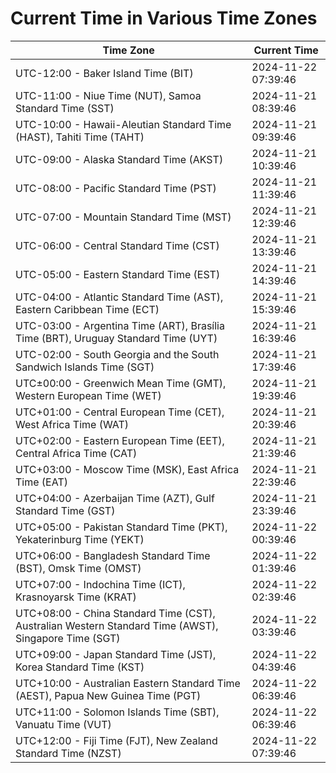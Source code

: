# Current Time in Various Time Zones

| Time Zone | Current Time |
|-----------|--------------|
| UTC-12:00 - Baker Island Time (BIT) | 2024-11-22 07:39:46 |
| UTC-11:00 - Niue Time (NUT), Samoa Standard Time (SST) | 2024-11-21 08:39:46 |
| UTC-10:00 - Hawaii-Aleutian Standard Time (HAST), Tahiti Time (TAHT) | 2024-11-21 09:39:46 |
| UTC-09:00 - Alaska Standard Time (AKST) | 2024-11-21 10:39:46 |
| UTC-08:00 - Pacific Standard Time (PST) | 2024-11-21 11:39:46 |
| UTC-07:00 - Mountain Standard Time (MST) | 2024-11-21 12:39:46 |
| UTC-06:00 - Central Standard Time (CST) | 2024-11-21 13:39:46 |
| UTC-05:00 - Eastern Standard Time (EST) | 2024-11-21 14:39:46 |
| UTC-04:00 - Atlantic Standard Time (AST), Eastern Caribbean Time (ECT) | 2024-11-21 15:39:46 |
| UTC-03:00 - Argentina Time (ART), Brasília Time (BRT), Uruguay Standard Time (UYT) | 2024-11-21 16:39:46 |
| UTC-02:00 - South Georgia and the South Sandwich Islands Time (SGT) | 2024-11-21 17:39:46 |
| UTC±00:00 - Greenwich Mean Time (GMT), Western European Time (WET) | 2024-11-21 19:39:46 |
| UTC+01:00 - Central European Time (CET), West Africa Time (WAT) | 2024-11-21 20:39:46 |
| UTC+02:00 - Eastern European Time (EET), Central Africa Time (CAT) | 2024-11-21 21:39:46 |
| UTC+03:00 - Moscow Time (MSK), East Africa Time (EAT) | 2024-11-21 22:39:46 |
| UTC+04:00 - Azerbaijan Time (AZT), Gulf Standard Time (GST) | 2024-11-21 23:39:46 |
| UTC+05:00 - Pakistan Standard Time (PKT), Yekaterinburg Time (YEKT) | 2024-11-22 00:39:46 |
| UTC+06:00 - Bangladesh Standard Time (BST), Omsk Time (OMST) | 2024-11-22 01:39:46 |
| UTC+07:00 - Indochina Time (ICT), Krasnoyarsk Time (KRAT) | 2024-11-22 02:39:46 |
| UTC+08:00 - China Standard Time (CST), Australian Western Standard Time (AWST), Singapore Time (SGT) | 2024-11-22 03:39:46 |
| UTC+09:00 - Japan Standard Time (JST), Korea Standard Time (KST) | 2024-11-22 04:39:46 |
| UTC+10:00 - Australian Eastern Standard Time (AEST), Papua New Guinea Time (PGT) | 2024-11-22 06:39:46 |
| UTC+11:00 - Solomon Islands Time (SBT), Vanuatu Time (VUT) | 2024-11-22 06:39:46 |
| UTC+12:00 - Fiji Time (FJT), New Zealand Standard Time (NZST) | 2024-11-22 07:39:46 |
